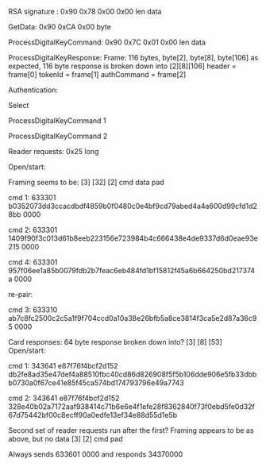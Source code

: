 RSA signature : 0x90 0x78 0x00 0x00 len data

GetData: 0x90 0xCA 0x00 byte

ProcessDigitalKeyCommand: 0x90 0x7C 0x01 0x00 len data

ProcessDigitalKeyResponse:
Frame: 116 bytes, byte[2], byte[8], byte[106]
as expected, 116 byte response is broken down into [2][8][106]
header = frame[0]
tokenId = frame[1]
authCommand = frame[2]

Authentication:

Select

ProcessDigitalKeyCommand 1

ProcessDigitalKeyCommand 2

Reader requests: 0x25 long

Open/start:

Framing seems to be:
[3] [32] [2]
cmd data pad

cmd 1:
633301 b0352073dd3ccacdbdf4859b0f0480c0e4bf9cd79abed4a4a600d99cfd1d28bb 0000

cmd 2:
633301 1409f90f3c013d61b8eeb223156e723984b4c666438e4de9337d6d0eae93e215 0000

cmd 4:
633301 957f06ee1a85b0079fdb2b7feac6eb484fd1bf15812f45a6b664250bd217374a 0000

re-pair:

cmd 3:
633310 ab7c8fc2500c2c5a1f9f704ccd0a10a38e26bfb5a8ce3814f3ca5e2d87a36c95 0000

Card responses: 
64 byte response 
broken down into?
[3] [8] [53]
Open/start:

cmd 1:
343641 e87f76f4bcf2d152 db2fe8ad35e47def4a88510fbc40cd86d826908f5f5b106dde906e5fb33dbbb0730a0f67ce41e85f45ca574bd174793796e49a7743

cmd 2:
343641 e87f76f4bcf2d152 328e40b02a7172aaf938414c71b6e6e4f1efe28f8362840f73f0ebd5fe0d32f67d75442bf00c8ecff90a0edfe13ef34e88d55d1e5b

Second set of reader requests run after the first? 
Framing appears to be as above, but no data
[3] [2]
cmd pad

Always sends 633601 0000 and responds 34370000
